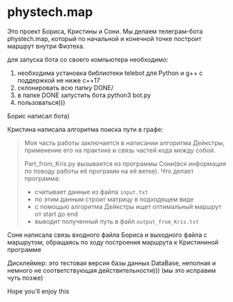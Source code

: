 # phystech.map

Это проект Бориса, Кристины и Сони. Мы делаем телеграм-бота phystech.map, который по начальной и конечной точке построит маршрут внутри Физтеха. 

для запуска бота со своего компьютера необходимо:

1) необходима установка библиотеки telebot для Python и g++ с поддержкой не ниже c++17 
2) склонировать всю папку DONE/
3) в папке DONE запустить бота python3 bot.py
4) пользоваться)))
  
Борис написал бота)
  
Кристина написала алгоритма поиска пути в графе:
>
>Моя часть работы заключается в написании алгоритма Дейкстры, применение его на практике и связь частей кода между собой.
>
>Part_from_Kris.py вызывается из программы Сони(вся информация по поводу работы её программ на её ветке).
>Что делает программа:
>- считывает данные из файла `input.txt`
>- по этим данным строит матрицу в подходящем виде
>- с помощью алгоритма Дейкстры ищет оптимальный маршрут от start до end
>- выводит полученный путь в файл `output_from_Kris.txt`
  

Соня написала связь входного файла Бориса и выходного файла с маршрутом, обращаясь по ходу построения маршрута к Кристининой программе
  
Дисклеймер: это тестовая версия базы данных DataBase, неполная и немного не соответствующая действительности))) (мы это исправим чуть позже)
  
Hope you'll enjoy this
